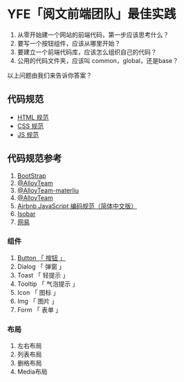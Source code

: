 # YFE「阅文前端团队」最佳实践

1. 从零开始建一个网站的前端代码，第一步应该思考什么？
2. 要写一个按钮组件，应该从哪里开始？
3. 要建立一个前端代码库，应该怎么组织自己的代码？
4. 公用的代码文件夹，应该叫 common，global，还是base？

以上问题由我们来告诉你答案？

## 代码规范

- [HTML 规范](https://github.com/yued-fe/FE-BP/issues/6)
- [CSS 规范](https://github.com/yued-fe/FE-BP/issues/7)
- [JS 规范](https://github.com/yued-fe/FE-BP/issues/8)

## 代码规范参考

1. [BootStrap](https://codeguide.bootcss.com/)
2. [@AlloyTeam](http://alloyteam.github.io/CodeGuide/)
3. [@AlloyTeam-materliu](https://materliu.github.io/code-guide/)
4. [@AlloyTeam](http://alloyteam.github.io/CodeGuide/)
5. [Airbnb JavaScript 编码规范（简体中文版）](https://github.com/yuche/javascript#table-of-contents)
6. [Isobar](http://coderlmn.github.io/code-standards/)
7. [网易](http://nec.netease.com/standard)

### 组件

1. [Button 「 按钮 」](https://github.com/yued-fe/FE-BP/issues/9)
2. Dialog 「 弹窗 」
3. Toast 「 轻提示 」
4. Tooltip 「 气泡提示 」
5. Icon 「 图标 」
6. Img 「 图片 」
7. Form 「 表单 」

### 布局
1. 左右布局
2. 列表布局
3. 删格布局
4. Media布局 

